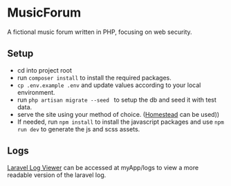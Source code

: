 # MusicForum

A fictional music forum written in PHP, focusing on web security.

## Setup

- cd into project root
- run ```composer install``` to install the required packages.
- ```cp .env.example .env``` and update values according to your local environment.
- run ```php artisan migrate --seed ``` to setup the db and seed it with test data.
- serve the site using your method of choice. ([Homestead](https://laravel.com/docs/5.5/homestead) can be used))
- If needed, run ```npm install``` to install the javascript packages and use ```npm run dev``` to generate the js and scss assets.

## Logs

[Laravel Log Viewer](https://github.com/rap2hpoutre/laravel-log-viewer) can be accessed at myApp/logs to view a more readable version of the laravel log.
